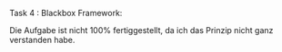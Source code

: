 Task 4 : Blackbox Framework:

Die Aufgabe ist nicht 100% fertiggestellt, da ich das Prinzip nicht ganz verstanden habe.